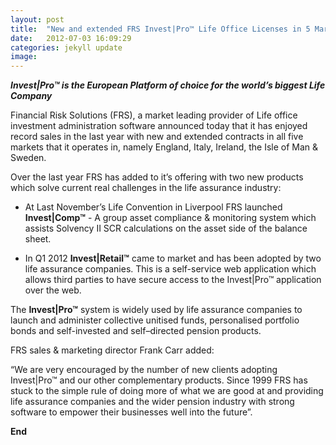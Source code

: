 ```yaml
---
layout: post
title:  "New and extended FRS Invest|Pro™ Life Office Licenses in 5 Markets"
date:   2012-07-03 16:09:29
categories: jekyll update
image: 
---
```


__*Invest|Pro™ is the European Platform of choice for the world’s biggest Life Company*__

Financial Risk Solutions (FRS), a market leading provider of Life office investment administration software announced today that it has enjoyed record sales in the last year with new and extended contracts in all five markets that it operates in, namely England, Italy, Ireland, the Isle of Man & Sweden.

Over the last year FRS has added to it’s offering with two new products which solve current real challenges in the life assurance industry:

- At Last November’s Life Convention in Liverpool FRS launched **Invest|Comp™** - A group asset compliance & monitoring system which assists Solvency II SCR calculations on the asset side of the balance sheet.

- In Q1 2012 **Invest|Retail™** came to market and has been adopted by two life assurance companies. This is a self-service web application which allows third parties to have secure access to the Invest|Pro™ application over the web.

The **Invest|Pro™** system is widely used by life assurance companies to launch and administer collective unitised funds, personalised portfolio bonds and self-invested and self–directed pension products.

FRS sales & marketing director Frank Carr added:

“We are very encouraged by the number of new clients adopting Invest|Pro™ and our other complementary products. Since 1999 FRS has stuck to the simple rule of doing more of what we are good at and providing life assurance companies and the wider pension industry with strong software to empower their businesses well into the future”.



**End**





